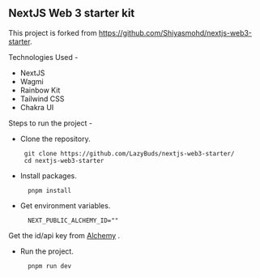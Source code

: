 ## NextJS Web 3 starter kit

This project is forked from https://github.com/Shiyasmohd/nextjs-web3-starter.

Technologies Used - 
- NextJS
- Wagmi
- Rainbow Kit
- Tailwind CSS
- Chakra UI

Steps to run the project -

 - Clone the repository.

        git clone https://github.com/LazyBuds/nextjs-web3-starter/
        cd nextjs-web3-starter

- Install packages.

        pnpm install

- Get environment variables.

        NEXT_PUBLIC_ALCHEMY_ID=""

Get the id/api key from [Alchemy](https://www.alchemy.com/) .

- Run the project.

        pnpm run dev
